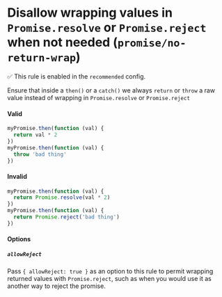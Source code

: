 # Disallow wrapping values in `Promise.resolve` or `Promise.reject` when not needed (`promise/no-return-wrap`)

✅ This rule is enabled in the `recommended` config.

<!-- end auto-generated rule header -->

Ensure that inside a `then()` or a `catch()` we always `return` or `throw` a raw
value instead of wrapping in `Promise.resolve` or `Promise.reject`

#### Valid

```js
myPromise.then(function (val) {
  return val * 2
})
myPromise.then(function (val) {
  throw 'bad thing'
})
```

#### Invalid

```js
myPromise.then(function (val) {
  return Promise.resolve(val * 2)
})
myPromise.then(function (val) {
  return Promise.reject('bad thing')
})
```

#### Options

##### `allowReject`

Pass `{ allowReject: true }` as an option to this rule to permit wrapping
returned values with `Promise.reject`, such as when you would use it as another
way to reject the promise.
